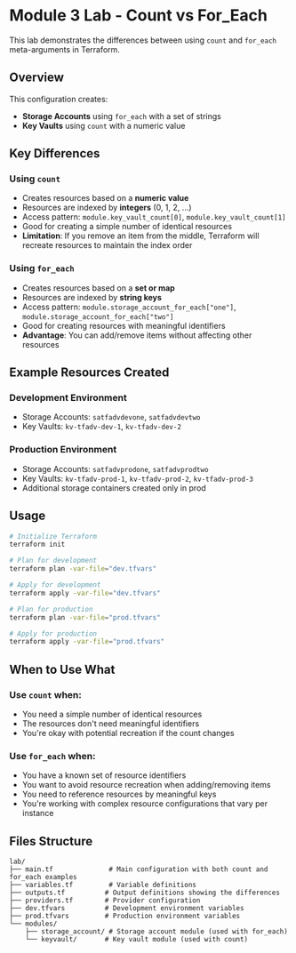 # Module 3 Lab - Count vs For_Each

This lab demonstrates the differences between using `count` and `for_each` meta-arguments in Terraform.

## Overview

This configuration creates:
- **Storage Accounts** using `for_each` with a set of strings
- **Key Vaults** using `count` with a numeric value

## Key Differences

### Using `count`
- Creates resources based on a **numeric value**
- Resources are indexed by **integers** (0, 1, 2, ...)
- Access pattern: `module.key_vault_count[0]`, `module.key_vault_count[1]`
- Good for creating a simple number of identical resources
- **Limitation**: If you remove an item from the middle, Terraform will recreate resources to maintain the index order

### Using `for_each`
- Creates resources based on a **set or map**
- Resources are indexed by **string keys**
- Access pattern: `module.storage_account_for_each["one"]`, `module.storage_account_for_each["two"]`
- Good for creating resources with meaningful identifiers
- **Advantage**: You can add/remove items without affecting other resources

## Example Resources Created

### Development Environment
- Storage Accounts: `satfadvdevone`, `satfadvdevtwo`
- Key Vaults: `kv-tfadv-dev-1`, `kv-tfadv-dev-2`

### Production Environment
- Storage Accounts: `satfadvprodone`, `satfadvprodtwo`
- Key Vaults: `kv-tfadv-prod-1`, `kv-tfadv-prod-2`, `kv-tfadv-prod-3`
- Additional storage containers created only in prod

## Usage

```bash
# Initialize Terraform
terraform init

# Plan for development
terraform plan -var-file="dev.tfvars"

# Apply for development
terraform apply -var-file="dev.tfvars"

# Plan for production
terraform plan -var-file="prod.tfvars"

# Apply for production
terraform apply -var-file="prod.tfvars"
```

## When to Use What

### Use `count` when:
- You need a simple number of identical resources
- The resources don't need meaningful identifiers
- You're okay with potential recreation if the count changes

### Use `for_each` when:
- You have a known set of resource identifiers
- You want to avoid resource recreation when adding/removing items
- You need to reference resources by meaningful keys
- You're working with complex resource configurations that vary per instance

## Files Structure

```
lab/
├── main.tf              # Main configuration with both count and for_each examples
├── variables.tf         # Variable definitions
├── outputs.tf          # Output definitions showing the differences
├── providers.tf        # Provider configuration
├── dev.tfvars          # Development environment variables
├── prod.tfvars         # Production environment variables
└── modules/
    ├── storage_account/ # Storage account module (used with for_each)
    └── keyvault/       # Key vault module (used with count)
```
